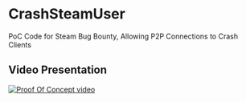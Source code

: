# CrashSteamUser
 PoC Code for Steam Bug Bounty, Allowing P2P Connections to Crash Clients



## Video Presentation
 [![Proof Of Concept video](https://img.youtube.com/vi/huNZtW7w9p8/0.jpg)](https://www.youtube.com/watch?v=huNZtW7w9p8)

